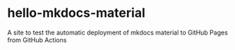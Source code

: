 # hello-mkdocs-material
A site to test the automatic deployment of mkdocs material to GitHub Pages from GitHub Actions
